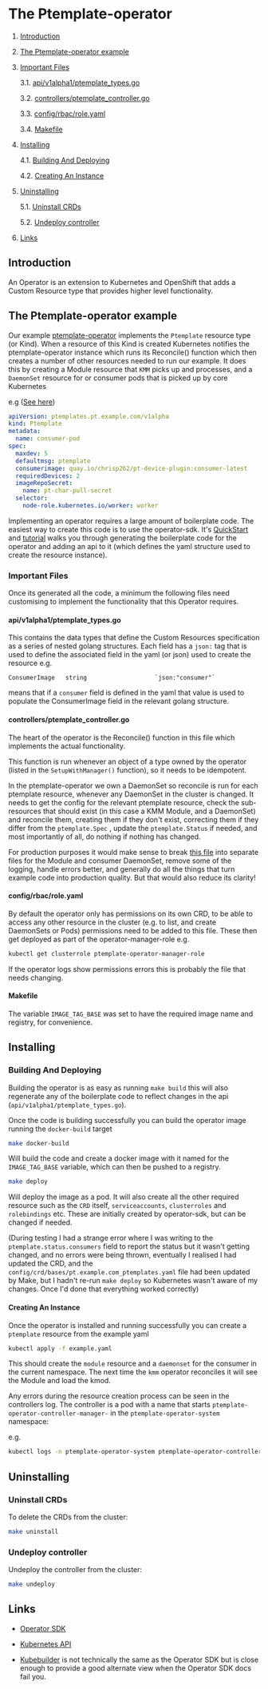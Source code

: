 # The Ptemplate-operator

1. [Introduction](#introduction)

2. [The Ptemplate-operator example](#the-ptemplate-operator-example)

3. [Important Files](#important-files)

    3.1. [api/v1alpha1/ptemplate_types.go](#apiv1alpha1ptemplate_typesgo)

    3.2. [controllers/ptemplate_controller.go](#controllersptemplate_controllergo)

    3.3. [config/rbac/role.yaml](#configrbacroleyaml)

    3.4. [Makefile](#makefile)

4. [Installing](#installing)

    4.1. [Building And Deploying](#building-and-deploying)

    4.2. [Creating An Instance](#creating-an-instance)

5. [Uninstalling](#uninstalling)

    5.1. [Uninstall CRDs](#uninstall-crds)

    5.2. [Undeploy controller](#undeploy-controller)

6. [Links](#links)

## Introduction

An Operator is an extension to Kubernetes and OpenShift that adds a Custom Resource type that provides higher level functionality.

## The Ptemplate-operator example

Our example [ptemplate-operator](../src/ptemplate-operator) implements the `Ptemplate` resource type (or Kind). When a resource of this Kind is created Kubernetes notifies the ptemplate-operator instance which runs its Reconcile() function which then creates a number of other resources needed to run our example. It does this by creating a Module resource that `KMM` picks up and processes, and a `DaemonSet` resource for or consumer pods that is picked up by core Kubernetes

e.g ([See here](../src/ptemplate-operator/example.yaml))

```yaml
apiVersion: ptemplates.pt.example.com/v1alpha
kind: Ptemplate
metadata:
  name: consumer-pod
spec:
  maxdev: 5
  defaultmsg: ptemplate
  consumerimage: quay.io/chrisp262/pt-device-plugin:consumer-latest
  requiredDevices: 2
  imageRepoSecret:
    name: pt-char-pull-secret
  selector:
    node-role.kubernetes.io/worker: worker
```

Implementing an operator requires a large amount of boilerplate code.
The easiest way to create this code is to use the operator-sdk. It's [QuickStart](https://sdk.operatorframework.io/docs/building-operators/golang/quickstart/) and [tutorial](https://sdk.operatorframework.io/docs/building-operators/golang/tutorial/) walks you through generating the boilerplate code for the operator and adding an api to it (which defines the yaml structure used to create the resource instance).

### Important Files

Once its generated all the code, a minimum the following files need customising to implement the functionality that this Operator requires.

#### api/v1alpha1/ptemplate_types.go

This contains the data types that define the Custom Resources specification as a series of nested golang structures. Each field has a `json:`  tag that is used to define the associated field in the yaml (or json) used to create the resource e.g.

```golang
ConsumerImage   string                   `json:"consumer"`
```

means that if a `consumer` field is defined in the yaml that value is used to populate the ConsumerImage field in the relevant golang structure.

#### controllers/ptemplate_controller.go

The heart of the operator is the Reconcile() function in this file which implements the actual functionality.

This function is run whenever an object of a type owned by the operator (listed in the `SetupWithManager()` function), so it needs to be idempotent.

In the ptemplate-operator we own a DaemonSet so reconcile is run for each ptemplate resource, whenever any DaemonSet in the cluster is changed. It needs to get the config for the relevant ptemplate resource, check the sub-resources that should exist (in this case a KMM Module, and a DaemonSet) and reconcile them, creating them if they don't exist, correcting them if they differ from the `ptemplate.Spec` , update the `ptemplate.Status` if needed, and most importantly of all, do nothing if nothing has changed.

For production purposes it would make sense to break [this file](../ptemplate-operator/controllers/ptemplate_controller.go) into separate files for the Module and consumer DaemonSet, remove some of the logging, handle errors better, and generally do all the things that turn example code into production quality. But that would also reduce its clarity!

#### config/rbac/role.yaml

By default the operator only has permissions on its own CRD, to be able to access any other resource in the cluster (e.g. to list, and create DaemonSets or Pods) permissions need to be added to this file. These then get deployed as part of the operator-manager-role e.g.

```bash
kubectl get clusterrole ptemplate-operator-manager-role
```

If the operator logs show permissions errors this is probably the file that needs changing.

#### Makefile

The variable `IMAGE_TAG_BASE` was set to have the required image name and registry, for convenience.

## Installing

### Building And Deploying

Building the operator is as easy as running `make build` this will also regenerate any of the boilerplate code to reflect changes in the api (`api/v1alpha1/ptemplate_types.go`).

Once the code is building successfully you can build the operator image running the `docker-build` target

```bash
make docker-build
```

Will build the code and create a docker image with it named for the  `IMAGE_TAG_BASE` variable, which can then be pushed to a registry.

```bash
make deploy
```

Will deploy the image as a pod. It will also create all the other required resource such as the `CRD` itself, `serviceaccounts`, `clusterroles` and `rolebindings` etc. These are initially created by operator-sdk, but can be changed if needed.

(During testing I had a strange error where I was writing to the `ptemplate.status.consumers` field to report the status but it wasn't getting changed, and no errors were being thrown, eventually I realised I had updated the CRD, and the `config/crd/bases/pt.example.com_ptemplates.yaml` file had been updated by Make, but I hadn't re-run `make deploy` so Kubernetes wasn't aware of my changes. Once I'd done that everything worked correctly)

#### Creating An Instance

Once the operator is installed and running successfully you can create a `ptemplate` resource from the example yaml

```bash
kubectl apply -f example.yaml
```

This should create the `module` resource and a `daemonset` for the consumer in the current namespace. The next time the `kmm` operator reconciles it will see the Module and load the kmod.

Any errors during the resource creation process can be seen in the controllers log. The controller is a pod with a name that starts `ptemplate-operator-controller-manager-` in the `ptemplate-operator-system` namespace:

e.g.

```bash
kubectl logs -n ptemplate-operator-system ptemplate-operator-controller-manager-5d4795f966-4cb98
```

## Uninstalling

### Uninstall CRDs

To delete the CRDs from the cluster:

```bash
make uninstall
```

### Undeploy controller

Undeploy the controller from the cluster:

```bash
make undeploy
```

## Links

* [Operator SDK](https://sdk.operatorframework.io/docs/building-operators/golang/quickstart/)

* [Kubernetes API](https://kubernetes.io/docs/reference/kubernetes-api/)

* [Kubebuilder](https://book.kubebuilder.io/introduction) is not technically the same as the Operator SDK but is close enough to provide a good alternate view when the Operator SDK docs fail you.
